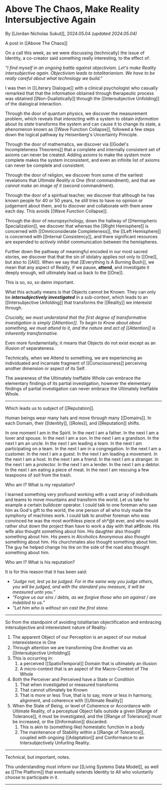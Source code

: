 # Above The Chaos, Make Reality Intersubjective Again

By [[Jordan Nicholas Sukut]], 2024.05.04 _(updated 2024.05.04)_

A post in [[Above The Chaos]]  

On a call this week, as we were discussing (technically) the issue of Identity, a co-creator said something really interesting, to the effect of: 

*"I find myself in an ongoing battle against objectivism. Let's make Reality intersubjective again. Objectivism leads to totalitarianism. We have to be really careful about what technology we build."*

I was then in [[Literary Dialogue]] with a clinical psychologist who casually remarked that that the information obtained through therapeutic process was obtained [[Non-Dualistically]] through the [[Intersubjective Unfolding]] of the dialogical interaction. 

Through the door of quantum physics, we discover the measurement problem, which reveals that *interacting* with a system to obtain *information* about its *state* transforms the system and can cause it to change its state, a phenomenon known as [[Wave Function Collapse]], followed a few steps down the logical pathway by Heisenberg's Uncertainty Principle. 

Through the door of mathematics, we discover via [[Godel's Incompleteness Theorems]] that a complete and internally consistent set of axioms can never be created. Adding axioms to make the system more complete makes the system inconsistent, and even an infinite list of axioms can never be complete and consistent. 

Through the door of religion, we discover from some of the earliest revelations that *Ultimate Reality is One* (first commandment), and that *we cannot make an image of it* (second commandment). 

Through the door of a spiritual teacher, we discover that although he has known people for 40 or 50 years, he still tries to have no opinion or judgement about them, and to discover and collaborate with them anew each day. This avoids [[Wave Function Collapse]].  

Through the door of neuropsychology, down the hallway of [[Hemispheric Specialization]], we discover that whereas the [[Right Hemisphere]] is concerned with [[Omniconsiderate Completeness]], the [[Left Hemisphere]] is concerned with [[Internal Consistency]], and there significant resources are expended to *actively inhibit* communication between the hemispheres. 

Further down the pathway of meaningful encoded in our most sacred stories, we discover that that the sin of idolatry applies not only to [[One]], but also to [[All]]. When we say that [[Everything Is A Burning Bush]], we mean that any aspect of Reality, if we pause, **attend**, and investigate it deeply enough, will ultimately lead us back to the [[One]]. 

This is so, so, so damn important. 

What this actually means is that Objects cannot be Known. They can only be ***intersubjectively investigated*** in a sub-context, which leads to an [[Intersubjective Unfolding]] that transforms the [[Reality]] we interexist through. 

*Crucially, we must understand that the first degree of transformative investigation is simply [[Attention]]. To begin to Know about about something, we must attend to it, and the nature and act of [[Attention]] is inherently transformative.*

Even more fundamentally, it means that Objects do not exist except as an illusion of separateness. 

Technically, when we Attend to something, we are experiencing an individuated and incarnate fragment of [[Consciousness]] perceiving another dimension or aspect of its Self. 

The awareness of the Ultimately Ineffable Whole can embrace the elementary findings of its partial investigation, however the elementary findings of partial investigation can never embrace the Ultimately Ineffable Whole. 
____
Which leads us to subject of [[Reputation]]. 

 Human beings wear many hats and move through many [[Domains]]. In each Domain, their [[Identity]], [[Roles]], and [[Reputation]] shifts. 

In one moment I am in the Spirit. In the next I am a father. In the next I am a lover and spouse. In the next I am a son. In the next I am a grandson. In the next I am an uncle. In the next I am leading a team. In the next I am participating on a team. In the next I am in a congregation. In the next I am a customer. In the next I am a guest. In the next I am leading a movement. In the next I am a host. In the next I am a friend. In the next I am a stranger. In the next I am a protector. In the next I am a lender. In the next I am a debtor. In the next I am eating a piece of meat. In the next I am rescuing a few teaspoons of soil from the trash.  

Who am I? What is my reputation? 

I learned something very profound working with a vast array of individuals and teams to move mountains and transform the world. Let us take for example a certain bulldozer operator. I could talk to one foreman who saw him as God's gift to the world, the one person of all who truly made the symphony of machines work. I could talk to another foreman who was convinced he was the most worthless piece of sh*@t ever, and who would rather shut down the project than have to work a day with that a#$hole. His wife also thought something about him. His daughter also thought something about him. His peers in Alcoholics Anonymous also thought something about him. His churchmates also thought something about him. The guy he helped change his tire on the side of the road also thought something about him. 

Who am I? What is his reputation? 

It is for this reason that it has been said: 
- *"Judge not, lest ye be judged. For in the same way you judge others, you will be judged, and with the  standard you measure, it will be measured unto you."* 
- *"Forgive us our sins / debts, as we forgive those who sin against / are indebted to us."*  
- *"Let him who is without sin cast the first stone.*
___
So from the standpoint of avoiding totalitarian objectification and embracing intersubjective and interexistent nature of Reality: 

1. The apparent Object of our Perception is an aspect of our mutual interexistence in One  
2. Through attention we are transforming One Another via an [[Intersubjective Unfolding]]  
3. This is occurring in:  
	1. a perceived [[SpatioTemporal]] Domain that is ultimately an illusion  
	2. A micro-context that is an aspect of the Macro-Context of The Whole    
4. Both the Perceiver and Perceived have a State or Condition  
	1. That when investigated or measured transforms  
	2. That cannot ultimately be Known  
	3. That is more or less True, that is to say, more or less in harmony, alignment, and coherence with [[Ultimate Reality]]  
5. When the State of Being, or level of Coherence or Accordance with Ultimate Reality, of a perceptual Object falls outside a given [[Range of Tolerance]], it must be investigated, and the [[Range of Tolerance]] must be increased, or the [[Information]] discarded.  
	1. This is akin to (something like) homestatic function in a body   
	2. The maintenance of Stability within a [[Range of Tolerance]], coupled with ongoing [[Adaptation]] and Conformance to an Intersubjectively Unfurling Reality. 
___
Technical, but important, notes. 

This understanding must inform our [[Living Systems Data Model]], as well as [[The Platform]] that eventually extends Identity to All who voluntarily choose to participate in it. 
_____



